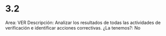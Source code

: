 # 3.2

Area: VER
Descripción: Analizar los resultados de todas las actividades de verificación e identificar acciones correctivas.
¿La tenemos?: No
